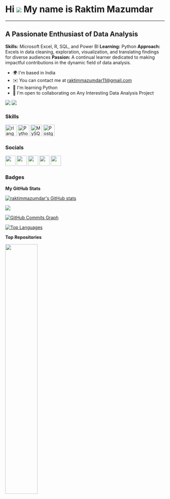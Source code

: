 # Hi ![](https://user-images.githubusercontent.com/18350557/176309783-0785949b-9127-417c-8b55-ab5a4333674e.gif) My name is Raktim Mazumdar

---

## A Passionate Enthusiast of Data Analysis

**Skills:** Microsoft Excel, R, SQL, and Power BI
**Learning:** Python
**Approach:** Excels in data cleaning, exploration, visualization, and translating findings for diverse audiences
**Passion:** A continual learner dedicated to making impactful contributions in the dynamic field of data analysis.

* 🌍  I'm based in India
* ✉️  You can contact me at [raktimmazumdar11@gmail.com](mailto:raktimmazumdar11@gmail.com)
* 🧠  I'm learning Python
* 🤝  I'm open to collaborating on Any Interesting Data Analysis Project

<a href="https://www.github.com/raktimmazumdar" target="_blank" rel="noreferrer"><img src="https://img.shields.io/github/followers/raktimmazumdar?logo=github&style=for-the-badge&color=0891b2&labelColor=1c1917" /></a> <a href="https://www.x.com/RaktimMazumdar" target="_blank" rel="noreferrer"><img src="https://img.shields.io/twitter/follow/RaktimMazumdar?logo=twitter&style=for-the-badge&color=0891b2&labelColor=1c1917" /></a>

### Skills

<p align="left">
  <a href="https://www.r-project.org/" target="_blank" rel="noreferrer"><img src="https://raw.githubusercontent.com/danielcranney/readme-generator/main/public/icons/skills/rlang-colored.svg" width="36" height="36" alt="rlang" /></a>
  <a href="https://www.python.org/" target="_blank" rel="noreferrer"><img src="https://raw.githubusercontent.com/danielcranney/readme-generator/main/public/icons/skills/python-colored.svg" width="36" height="36" alt="Python" /></a>
  <a href="https://www.mysql.com/" target="_blank" rel="noreferrer"><img src="https://raw.githubusercontent.com/danielcranney/readme-generator/main/public/icons/skills/mysql-colored.svg" width="36" height="36" alt="MySQL" /></a>
  <a href="https://www.postgresql.org/" target="_blank" rel="noreferrer"><img src="https://raw.githubusercontent.com/danielcranney/readme-generator/main/public/icons/skills/postgresql-colored.svg" width="36" height="36" alt="PostgreSQL" /></a>
</p>

### Socials

<p align="left">
  <a href="https://www.github.com/raktimmazumdar" target="_blank" rel="noreferrer"><img src="https://raw.githubusercontent.com/danielcranney/readme-generator/main/public/icons/socials/github-dark.svg" width="32" height="32" /></a>
  <a href="http://www.instagram.com/__raktim__007/" target="_blank" rel="noreferrer"><img src="https://raw.githubusercontent.com/danielcranney/readme-generator/main/public/icons/socials/instagram.svg" width="32" height="32" /></a>
  <a href="https://www.linkedin.com/in/raktim-mazumdar-13a44566/" target="_blank" rel="noreferrer"><img src="https://raw.githubusercontent.com/danielcranney/readme-generator/main/public/icons/socials/linkedin-dark.svg" width="32" height="32" /></a>
  <a href="https://www.stackoverflow.com/users/21136441/raktim-mazumdar" target="_blank" rel="noreferrer"><img src="https://raw.githubusercontent.com/danielcranney/readme-generator/main/public/icons/socials/stackoverflow.svg" width="32" height="32" /></a>
  <a href="https://www.x.com/RaktimMazumdar" target="_blank" rel="noreferrer"><img src="https://raw.githubusercontent.com/danielcranney/readme-generator/main/public/icons/socials/twitter.svg" width="32" height="32" /></a>
</p>

### Badges

**My GitHub Stats**

<a href="http://www.github.com/raktimmazumdar"><img src="https://github-readme-stats.vercel.app/api?username=raktimmazumdar&show_icons=true&hide=&count_private=true&title_color=0891b2&text_color=ffffff&icon_color=0891b2&bg_color=1c1917&hide_border=true&show_icons=true" alt="raktimmazumdar's GitHub stats" /></a>

<a href="http://www.github.com/raktimmazumdar"><img src="https://github-readme-streak-stats.herokuapp.com/?user=raktimmazumdar&stroke=ffffff&background=1c1917&ring=0891b2&fire=0891b2&currStreakNum=ffffff&currStreakLabel=0891b2&sideNums=ffffff&sideLabels=ffffff&dates=ffffff&hide_border=true" /></a>

<a href="http://www.github.com/raktimmazumdar"><img src="https://github-readme-activity-graph.cyclic.app/graph?username=raktimmazumdar&bg_color=1c1917&color=ffffff&line=0891b2&point=ffffff&area_color=1c1917&area=true&hide_border=true&custom_title=GitHub%20Commits%20Graph" alt="GitHub Commits Graph" /></a>

<a href="https://github.com/raktimmazumdar" align="left"><img src="https://github-readme-stats.vercel.app/api/top-langs/?username=raktimmazumdar&langs_count=10&title_color=0891b2&text_color=ffffff&icon_color=0891b2&bg_color=1c1917&hide_border=true&locale=en&custom_title=Top%20%Languages" alt="Top Languages" /></a>

**Top Repositories**

<a href="https://github.com/raktimmazumdar/Telangana-Government-Tourism-Project" align="left"><img align="left" width="45%" src="https://github-readme-stats.vercel.app/api/pin/?username=raktimmazumdar&repo=Telangana-Government-Tourism-Project&title_color=0891b2&text_color=ffffff&icon_color=0891b2&bg_color=1c1917&hide_border=true&locale=en" /></a>
